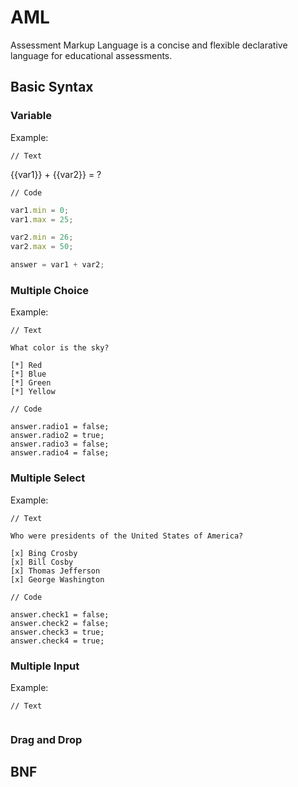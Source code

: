 # AML

Assessment Markup Language is a concise and flexible declarative language for educational assessments.

## Basic Syntax

### Variable

Example:
```
// Text
```

{{var1}} + {{var2}} = ?

```
// Code
```

```javascript
var1.min = 0;
var1.max = 25;

var2.min = 26;
var2.max = 50;

answer = var1 + var2;
```

### Multiple Choice

Example:
```
// Text

What color is the sky?

[*] Red
[*] Blue
[*] Green
[*] Yellow

// Code

answer.radio1 = false;
answer.radio2 = true;
answer.radio3 = false;
answer.radio4 = false;
```

### Multiple Select

Example:
```
// Text

Who were presidents of the United States of America?

[x] Bing Crosby
[x] Bill Cosby
[x] Thomas Jefferson
[x] George Washington

// Code

answer.check1 = false;
answer.check2 = false;
answer.check3 = true;
answer.check4 = true;
```

### Multiple Input

Example:
```
// Text


```

### Drag and Drop

## BNF

